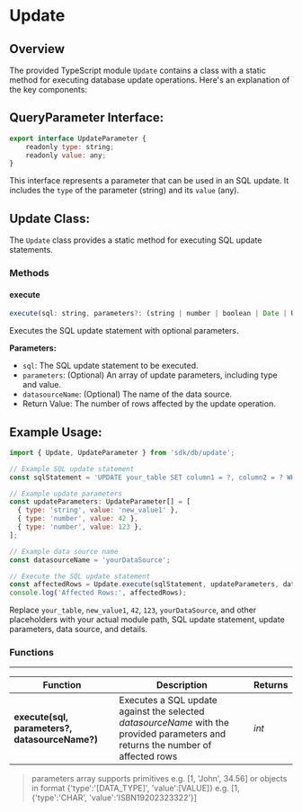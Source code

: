 # Update

## Overview

The provided TypeScript module `Update` contains a class with a static method for executing database update operations. Here's an explanation of the key components:

## QueryParameter Interface:

```javascript
export interface UpdateParameter {
	readonly type: string;
	readonly value: any;
}
```

This interface represents a parameter that can be used in an SQL update. It includes the `type` of the parameter (string) and its `value` (any).


## Update Class:

The `Update` class provides a static method for executing SQL update statements.

### Methods

#### execute

```javascript
execute(sql: string, parameters?: (string | number | boolean | Date | UpdateParameter)[], datasourceName?: string): number
```

Executes the SQL update statement with optional parameters.

**Parameters:**

* `sql`: The SQL update statement to be executed.
* `parameters`: (Optional) An array of update parameters, including type and value.
* `datasourceName`: (Optional) The name of the data source.
* Return Value: The number of rows affected by the update operation.

## Example Usage:

```javascript
import { Update, UpdateParameter } from 'sdk/db/update';

// Example SQL update statement
const sqlStatement = 'UPDATE your_table SET column1 = ?, column2 = ? WHERE id = ?';

// Example update parameters
const updateParameters: UpdateParameter[] = [
  { type: 'string', value: 'new_value1' },
  { type: 'number', value: 42 },
  { type: 'number', value: 123 },
];

// Example data source name
const datasourceName = 'yourDataSource';

// Execute the SQL update statement
const affectedRows = Update.execute(sqlStatement, updateParameters, datasourceName);
console.log('Affected Rows:', affectedRows);
```

Replace `your_table`, `new_value1`, `42`, `123`, `yourDataSource`, and other placeholders with your actual module path, SQL update statement, update parameters, data source, and details.

### Functions

---

Function     | Description | Returns
------------ | ----------- | --------
**execute(sql, parameters?, datasourceName?)**   | Executes a SQL update against the selected *datasourceName* with the provided parameters and returns the number of affected rows | *int*

> parameters array supports primitives e.g. [1, 'John', 34.56] or objects in format {'type':'[DATA_TYPE]', 'value':[VALUE]} e.g. [1, {'type':'CHAR', 'value':'ISBN19202323322'}]